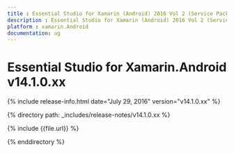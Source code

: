 ```yaml
---
title : Essential Studio for Xamarin (Android) 2016 Vol 2 (Service Pack 1)Release Notes
description : Essential Studio for Xamarin (Android) 2016 Vol 2 (Service Pack 1)Release Notes
platform : xamarin.Android
documentation: ug
---
```


# Essential Studio for Xamarin.Android  v14.1.0.xx

{% include release-info.html date="July 29, 2016" version="v14.1.0.xx" %} 

{% directory path: _includes/release-notes/v14.1.0.xx %}

{% include {{file.url}} %}

{% enddirectory %}